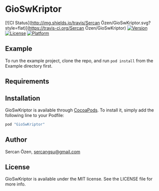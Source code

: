 # GioSwKriptor

[![CI Status](http://img.shields.io/travis/Sercan Özen/GioSwKriptor.svg?style=flat)](https://travis-ci.org/Sercan Özen/GioSwKriptor)
[![Version](https://img.shields.io/cocoapods/v/GioSwKriptor.svg?style=flat)](http://cocoapods.org/pods/GioSwKriptor)
[![License](https://img.shields.io/cocoapods/l/GioSwKriptor.svg?style=flat)](http://cocoapods.org/pods/GioSwKriptor)
[![Platform](https://img.shields.io/cocoapods/p/GioSwKriptor.svg?style=flat)](http://cocoapods.org/pods/GioSwKriptor)

## Example

To run the example project, clone the repo, and run `pod install` from the Example directory first.

## Requirements

## Installation

GioSwKriptor is available through [CocoaPods](http://cocoapods.org). To install
it, simply add the following line to your Podfile:

```ruby
pod "GioSwKriptor"
```

## Author

Sercan Özen, sercangsu@gmail.com

## License

GioSwKriptor is available under the MIT license. See the LICENSE file for more info.
